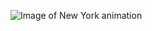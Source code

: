 ![Image of New York animation](https://www.pixel4k.com/wp-content/uploads/2018/10/new-york-buildings-city-night-minimalism-4k_1540750687.png)
